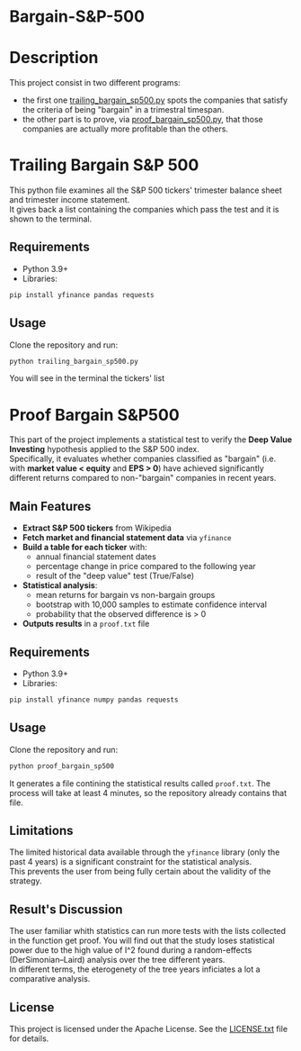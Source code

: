 # Bargain-S&amp;P-500
# Description
This project consist in two different programs:
- the first one [trailing_bargain_sp500.py](./trailing_bargain_sp500.py) spots the companies that satisfy the criteria of being "bargain" in a trimestral timespan.
- the other part is to prove, via [proof_bargain_sp500.py](./proof_bargain_sp500.py), that those companies are actually more profitable than the others.
# Trailing Bargain S&P 500
This python file examines all the S&amp;P 500 tickers' trimester balance sheet and trimester income statement.    
It gives back a list containing the companies which pass the test and it is shown to the terminal.
## Requirements
- Python 3.9+  
- Libraries:  
```bash
pip install yfinance pandas requests
```
## Usage  
Clone the repository and run:
```bash
python trailing_bargain_sp500.py
```
You will see in the terminal the tickers' list
# Proof Bargain S&P500

This part of the project implements a statistical test to verify the **Deep Value Investing** hypothesis applied to the S&P 500 index.  
Specifically, it evaluates whether companies classified as "bargain" (i.e. with **market value < equity** and **EPS > 0**) have achieved significantly different returns compared to non-"bargain" companies in recent years.

## Main Features
- **Extract S&P 500 tickers** from Wikipedia  
- **Fetch market and financial statement data** via `yfinance`  
- **Build a table for each ticker** with:  
  - annual financial statement dates  
  - percentage change in price compared to the following year  
  - result of the "deep value" test (True/False)  
- **Statistical analysis**:  
  - mean returns for bargain vs non-bargain groups  
  - bootstrap with 10,000 samples to estimate confidence interval  
  - probability that the observed difference is > 0  
- **Outputs results** in a `proof.txt` file  
## Requirements
- Python 3.9+  
- Libraries:  
```bash
pip install yfinance numpy pandas requests
```
## Usage
Clone the repository and run:
```bash
python proof_bargain_sp500
```
It generates a file contining the statistical results called `proof.txt`. The process will take at least 4 minutes, so the repository already contains that file.
## Limitations
The limited historical data available through the `yfinance` library (only the past 4 years) is a significant constraint for the statistical analysis.  
This prevents the user from being fully certain about the validity of the strategy.  
## Result's Discussion
The user familiar whith statistics can run more tests with the lists collected in the function get proof. You will find out that the study loses statistical power due to the high value of I^2 found during a random-effects (DerSimonian–Laird) analysis over the tree different years.  
In different terms, the eterogenety of the tree years inficiates a lot a comparative analysis.
## License
This project is licensed under the Apache License. See the [LICENSE.txt](./LICENSE.txt) file for details.
